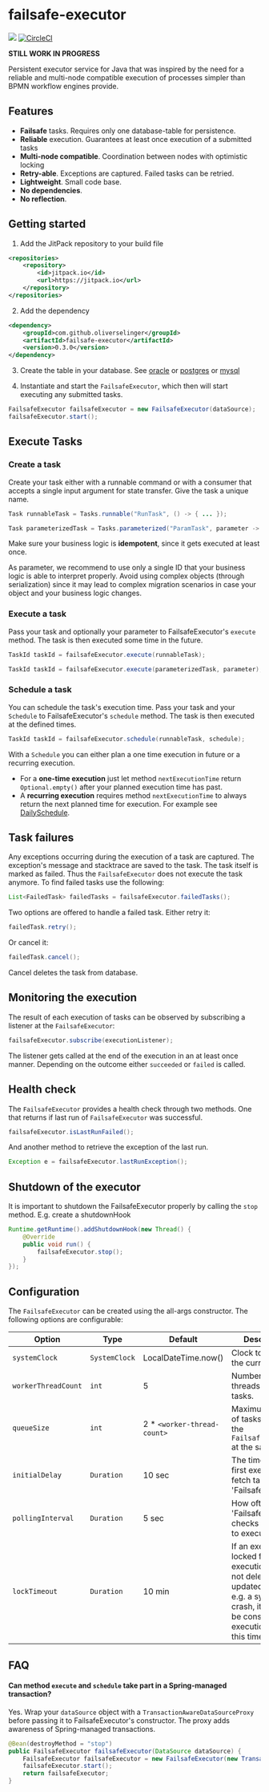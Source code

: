 # failsafe-executor

[![](https://jitpack.io/v/oliverselinger/failsafe-executor.svg)](https://jitpack.io/#oliverselinger/failsafe-executor)
[![CircleCI](https://circleci.com/gh/oliverselinger/failsafe-executor.svg?style=svg)](https://circleci.com/gh/oliverselinger/failsafe-executor)


**STILL WORK IN PROGRESS**

Persistent executor service for Java that was inspired by the need for a reliable and multi-node compatible execution of processes simpler than BPMN workflow engines provide.

## Features

* **Failsafe** tasks. Requires only one database-table for persistence.
* **Reliable** execution. Guarantees at least once execution of a submitted tasks
* **Multi-node compatible**. Coordination between nodes with optimistic locking
* **Retry-able**. Exceptions are captured. Failed tasks can be retried.
* **Lightweight**. Small code base.
* **No dependencies**.
* **No reflection**.

## Getting started

1. Add the JitPack repository to your build file
```xml
<repositories>
    <repository>
        <id>jitpack.io</id>
        <url>https://jitpack.io</url>
    </repository>
</repositories>
```

2. Add the dependency
```xml
<dependency>
    <groupId>com.github.oliverselinger</groupId>
    <artifactId>failsafe-executor</artifactId>
    <version>0.3.0</version>
</dependency>
```

3. Create the table in your database. See [oracle](src/main/resources/oracle.sql) or [postgres](src/main/resources/postgres.sql) or [mysql](src/main/resources/mysql.sql)

3. Instantiate and start the `FailsafeExecutor`, which then will start executing any submitted tasks.

```java
FailsafeExecutor failsafeExecutor = new FailsafeExecutor(dataSource);
failsafeExecutor.start();
```

## Execute Tasks

### Create a task

Create your task either with a runnable command or with a consumer that accepts a single input argument for state transfer. Give the task a unique name.

```java
Task runnableTask = Tasks.runnable("RunTask", () -> { ... });
```
```java
Task parameterizedTask = Tasks.parameterized("ParamTask", parameter -> { ... });
```

Make sure your business logic is **idempotent**, since it gets executed at least once.

As parameter, we recommend to use only a single ID that your business logic is able to interpret properly. Avoid using complex objects
(through serialization) since it may lead to complex migration scenarios in case your object and your business logic changes.

### Execute a task

Pass your task and optionally your parameter to FailsafeExecutor's `execute` method. The task is then executed some time in the future.

```java
TaskId taskId = failsafeExecutor.execute(runnableTask);
```
```java
TaskId taskId = failsafeExecutor.execute(parameterizedTask, parameter);
```

### Schedule a task

You can schedule the task's execution time. Pass your task and your `Schedule` to FailsafeExecutor's `schedule` method. The task is then executed at the defined times.

```java
TaskId taskId = failsafeExecutor.schedule(runnableTask, schedule);
```

With a `Schedule` you can either plan a one time execution in future or a recurring execution.

* For a **one-time execution** just let method `nextExecutionTime` return `Optional.empty()` after your planned execution time has past.
* A **recurring execution** requires method `nextExecutionTime` to always return the next planned time for execution. For example see [DailySchedule](src/main/java/os/failsafe/executor/schedule/DailySchedule.java).

## Task failures

Any exceptions occurring during the execution of a task are captured. The exception's message and stacktrace are saved to the task. The task itself is marked as failed.
Thus the `FailsafeExecutor` does not execute the task anymore. To find failed tasks use the following:

```java
List<FailedTask> failedTasks = failsafeExecutor.failedTasks();
```

Two options are offered to handle a failed task. Either retry it:

```java
failedTask.retry();
```

Or cancel it:

```java
failedTask.cancel();
```

Cancel deletes the task from database.

## Monitoring the execution

The result of each execution of tasks can be observed by subscribing a listener at the `FailsafeExecutor`:

```java
failsafeExecutor.subscribe(executionListener);
```

The listener gets called at the end of the execution in an at least once manner. Depending on the outcome either `succeeded` or `failed` is called.

## Health check

The `FailsafeExecutor` provides a health check through two methods. One that returns if last run of `FailsafeExecutor` was successful.

```java
failsafeExecutor.isLastRunFailed();
```

And another method to retrieve the exception of the last run.

```java
Exception e = failsafeExecutor.lastRunException();
```

## Shutdown of the executor

It is important to shutdown the FailsafeExecutor properly by calling the `stop` method. E.g. create a shutdownHook

```java
Runtime.getRuntime().addShutdownHook(new Thread() {
    @Override
    public void run() {
        failsafeExecutor.stop();
    }
});
```

## Configuration

The `FailsafeExecutor` can be created using the all-args constructor. The following options are configurable:

| Option  | Type | Default | Description |
| ------------- | ---- | ---- | ------------- |
| `systemClock` | `SystemClock` | LocalDateTime.now() | Clock to retrieve the current time. |
| `workerThreadCount` | `int` | 5 | Number of threads executing tasks. |
| `queueSize` | `int`  |  2 * `<worker-thread-count>` | Maximum number of tasks to lock by the `FailsafeExecutor` at the same time. |
| `initialDelay` | `Duration` |  10 sec | The time to delay first execution to fetch tasks of the 'FailsafeExecutor'. |
| `pollingInterval` | `Duration` |  5 sec | How often the 'FailsafeExecutor' checks for tasks to execute. |
| `lockTimeout` | `Duration` |  10 min | If an execution is locked for execution, but is not deleted nor updated due to e.g. a system crash, it will again be considered for execution after this timeout. |

## FAQ

#### Can method `execute` and `schedule` take part in a Spring-managed transaction?

Yes. Wrap your `dataSource` object with a `TransactionAwareDataSourceProxy` before passing it to FailsafeExecutor's constructor. The proxy adds awareness of Spring-managed transactions.

```java
@Bean(destroyMethod = "stop")
public FailsafeExecutor failsafeExecutor(DataSource dataSource) {
    FailsafeExecutor failsafeExecutor = new FailsafeExecutor(new TransactionAwareDataSourceProxy(dataSource));
    failsafeExecutor.start();
    return failsafeExecutor;
}
```